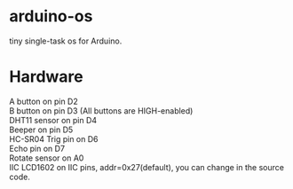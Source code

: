 # arduino-os
tiny single-task os for Arduino.

# Hardware
A button on pin D2<br>
B button on pin D3 (All buttons are HIGH-enabled)<br>
DHT11 sensor on pin D4<br>
Beeper on pin D5<br>
HC-SR04	Trig pin on D6<br>
	Echo pin on D7<br>
Rotate sensor on A0<br>
IIC LCD1602 on IIC pins, addr=0x27(default), you can change in the source code.
